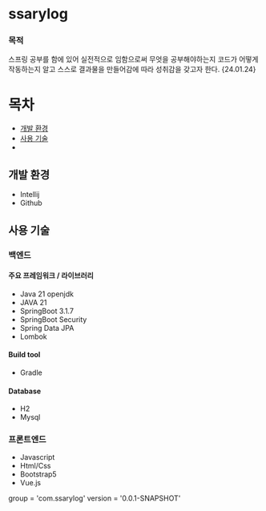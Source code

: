 # ssarylog
### 목적
스프링 공부를 함에 있어 실전적으로 임함으로써 무엇을 공부해야하는지 코드가 어떻게 작동하는지 알고 스스로 결과물을 만들어감에 따라 성취감을 갖고자 한다. {24.01.24}

# 목차
- [개발 환경](#개발-환경)
- [사용 기술](#사용-기술)
- 
## 개발 환경
- Intellij
- Github

## 사용 기술
### 백엔드
#### 주요 프레임워크 / 라이브러리
- Java 21 openjdk
- JAVA 21
- SpringBoot 3.1.7
- SpringBoot Security
- Spring Data JPA
- Lombok

#### Build tool
- Gradle

#### Database
- H2
- Mysql

### 프론트엔드
- Javascript
- Html/Css
- Bootstrap5
- Vue.js

group = 'com.ssarylog'
version = '0.0.1-SNAPSHOT'
